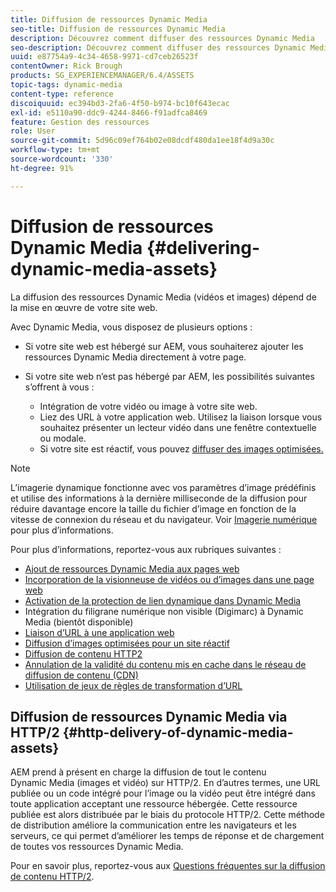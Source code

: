 ```yaml
---
title: Diffusion de ressources Dynamic Media
seo-title: Diffusion de ressources Dynamic Media
description: Découvrez comment diffuser des ressources Dynamic Media
seo-description: Découvrez comment diffuser des ressources Dynamic Media
uuid: e87754a9-4c34-4658-9971-cd7ceb26523f
contentOwner: Rick Brough
products: SG_EXPERIENCEMANAGER/6.4/ASSETS
topic-tags: dynamic-media
content-type: reference
discoiquuid: ec394bd3-2fa6-4f50-b974-bc10f643ecac
exl-id: e5110a90-ddc9-4244-8466-f91adfca8469
feature: Gestion des ressources
role: User
source-git-commit: 5d96c09ef764b02e08dcdf480da1ee18f4d9a30c
workflow-type: tm+mt
source-wordcount: '330'
ht-degree: 91%

---
```


# Diffusion de ressources Dynamic Media {#delivering-dynamic-media-assets}

La diffusion des ressources Dynamic Media (vidéos et images) dépend de la mise en œuvre de votre site web.

Avec Dynamic Media, vous disposez de plusieurs options :

* Si votre site web est hébergé sur AEM, vous souhaiterez ajouter les ressources Dynamic Media directement à votre page.
* Si votre site web n’est pas hébergé par AEM, les possibilités suivantes s’offrent à vous :

   * Intégration de votre vidéo ou image à votre site web.
   * Liez des URL à votre application web. Utilisez la liaison lorsque vous souhaitez présenter un lecteur vidéo dans une fenêtre contextuelle ou modale.
   * Si votre site est réactif, vous pouvez [diffuser des images optimisées.](responsive-site.md)

>[!NOTE]
>
>L’imagerie dynamique fonctionne avec vos paramètres d’image prédéfinis et utilise des informations à la dernière milliseconde de la diffusion pour réduire davantage encore la taille du fichier d’image en fonction de la vitesse de connexion du réseau et du navigateur. Voir [Imagerie numérique](imaging-faq.md) pour plus d’informations.

Pour plus d’informations, reportez-vous aux rubriques suivantes :

* [Ajout de ressources Dynamic Media aux pages web](adding-dynamic-media-assets-to-pages.md)
* [Incorporation de la visionneuse de vidéos ou d’images dans une page web](embed-code.md)
* [Activation de la protection de lien dynamique dans Dynamic Media](https://experienceleague.adobe.com/docs/experience-manager-64/assets/dynamic/hotlink-protection.html?lang=fr#dynamic)
* Intégration du filigrane numérique non visible (Digimarc) à Dynamic Media (bientôt disponible)
* [Liaison d’URL à une application web](linking-urls-to-yourwebapplication.md)
* [Diffusion d’images optimisées pour un site réactif](responsive-site.md)
* [Diffusion de contenu HTTP2](http2.md)
* [Annulation de la validité du contenu mis en cache dans le réseau de diffusion de contenu (CDN)  ](invalidate-cdn-cached-content.md)
* [Utilisation de jeux de règles de transformation d’URL](using-rulesets-to-transform-urls.md)

## Diffusion de ressources Dynamic Media via HTTP/2  {#http-delivery-of-dynamic-media-assets}

AEM prend à présent en charge la diffusion de tout le contenu Dynamic Media (images et vidéo) sur HTTP/2. En d’autres termes, une URL publiée ou un code intégré pour l’image ou la vidéo peut être intégré dans toute application acceptant une ressource hébergée. Cette ressource publiée est alors distribuée par le biais du protocole HTTP/2. Cette méthode de distribution améliore la communication entre les navigateurs et les serveurs, ce qui permet d’améliorer les temps de réponse et de chargement de toutes vos ressources Dynamic Media.

Pour en savoir plus, reportez-vous aux [Questions fréquentes sur la diffusion de contenu HTTP/2](/help/sites-administering/scene7-http2faq.md).

